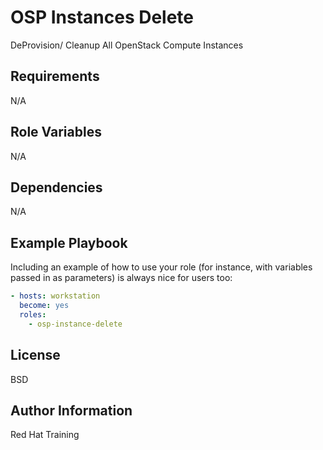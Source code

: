 OSP Instances Delete
=========

DeProvision/ Cleanup All OpenStack Compute Instances

Requirements
------------

N/A

Role Variables
--------------

N/A

Dependencies
------------

N/A

Example Playbook
----------------

Including an example of how to use your role (for instance, with variables passed in as parameters) is always nice for users too:

```yaml
- hosts: workstation
  become: yes
  roles:
    - osp-instance-delete
```

License
-------

BSD

Author Information
------------------

Red Hat Training